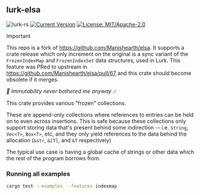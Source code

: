 ## lurk-elsa

![lurk-rs](https://github.com/lurk-lab/lurk-rs/actions/workflows/ci.yml/badge.svg)
[![Current Version](https://img.shields.io/crates/v/lurk-elsa.svg)](https://crates.io/crates/lurk-elsa)
[![License: MIT/Apache-2.0](https://img.shields.io/crates/l/lurk-elsa.svg)](#license)

> [!IMPORTANT]
> This repo is a fork of https://github.com/Manishearth/elsa. It supports a crate release which only increment on the original is a sync variant of the `FrozenIndexMap` and `FrozenIndexSet` data structures, used in Lurk.
> This feature was PRed to upstream in https://github.com/Manishearth/elsa/pull/67 and this crate should become obsolete if it merges.

_🎵 Immutability never bothered me anyway 🎶_

This crate provides various "frozen" collections.

These are append-only collections where references to entries can be held on to even across insertions. This is safe because these collections only support storing data that's present behind some indirection -- i.e. `String`, `Vec<T>`, `Box<T>`, etc, and they only yield references to the data behind the allocation (`&str`, `&[T]`, and `&T` respectively)

The typical use case is having a global cache of strings or other data which the rest of the program borrows from.

### Running all examples

```bash
cargo test --examples --features indexmap
```
